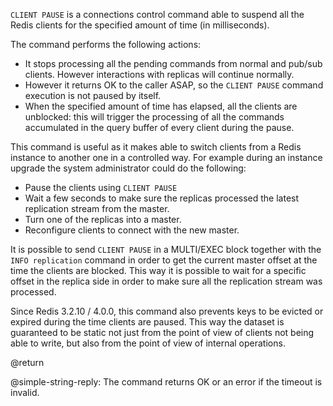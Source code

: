 `CLIENT PAUSE` is a connections control command able to suspend all the Redis
clients for the specified amount of time (in milliseconds).

The command performs the following actions:

- It stops processing all the pending commands from normal and pub/sub clients.
  However interactions with replicas will continue normally.
- However it returns OK to the caller ASAP, so the `CLIENT PAUSE` command
  execution is not paused by itself.
- When the specified amount of time has elapsed, all the clients are unblocked:
  this will trigger the processing of all the commands accumulated in the query
  buffer of every client during the pause.

This command is useful as it makes able to switch clients from a Redis instance
to another one in a controlled way. For example during an instance upgrade the
system administrator could do the following:

- Pause the clients using `CLIENT PAUSE`
- Wait a few seconds to make sure the replicas processed the latest replication
  stream from the master.
- Turn one of the replicas into a master.
- Reconfigure clients to connect with the new master.

It is possible to send `CLIENT PAUSE` in a MULTI/EXEC block together with the
`INFO replication` command in order to get the current master offset at the time
the clients are blocked. This way it is possible to wait for a specific offset
in the replica side in order to make sure all the replication stream was
processed.

Since Redis 3.2.10 / 4.0.0, this command also prevents keys to be evicted or
expired during the time clients are paused. This way the dataset is guaranteed
to be static not just from the point of view of clients not being able to write,
but also from the point of view of internal operations.

@return

@simple-string-reply: The command returns OK or an error if the timeout is
invalid.
